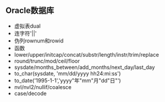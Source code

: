 ## Oracle数据库
* 虚拟表dual
* 连字符'||'
* 伪列rownum和rowid
* 函数
 * lower/upper/initcap/concat/substr/length/instr/trim/replace
 * round/trunc/mod/ceil/floor
 * sysdate/months_between/add_months/next_day/last_day
 * to_char(sysdate, 'mm/dd/yyyy hh24:mi:ss')
 * to_date('1995-1-1','yyyy"年"mm"月"dd"日"')
 * nvl/nvl2/nullif/coalesce
 * case/decode
